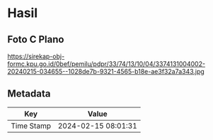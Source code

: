 # Hasil

## Foto C Plano

https://sirekap-obj-formc.kpu.go.id/0bef/pemilu/pdpr/33/74/13/10/04/3374131004002-20240215-034655--1028de7b-9321-4565-b18e-ae3f32a7a343.jpg


## Metadata

| Key        | Value               |
| ---------- | ------------------- |
| Time Stamp | 2024-02-15 08:01:31 |



